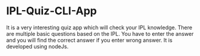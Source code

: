 # IPL-Quiz-CLI-App
It is a very interesting quiz app which will check your IPL knowledge.
There are multiple basic questions based on the IPL. You have to enter the answer and you will find the correct answer if you enter wrong answer.
It is developed using nodeJs.
